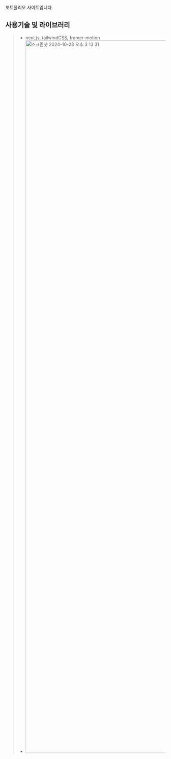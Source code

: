 포트폴리오 사이트입니다.

## 사용기술 및 라이브러리
> * next.js, tailwindCSS, framer-motion
> * <img width="2240" alt="스크린샷 2024-10-23 오후 3 13 31" src="https://github.com/user-attachments/assets/70870642-42bd-4df2-9dfc-93701959d161">
